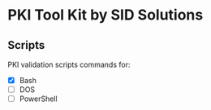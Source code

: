 # PKI Tool Kit by SID Solutions
## Scripts
PKI validation scripts commands for:

- [x] Bash
- [ ] DOS
- [ ] PowerShell
